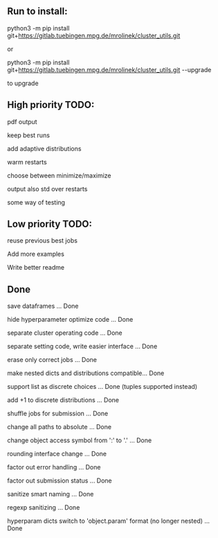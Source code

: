 ## Run to install:

python3 -m pip install git+https://gitlab.tuebingen.mpg.de/mrolinek/cluster_utils.git

or 

python3 -m pip install git+https://gitlab.tuebingen.mpg.de/mrolinek/cluster_utils.git --upgrade

to upgrade

## High priority TODO:

pdf output

keep best runs

add adaptive distributions

warm restarts

choose between minimize/maximize

output also std over restarts

some way of testing


## Low priority TODO:

reuse previous best jobs

Add more examples

Write better readme

## Done

save dataframes ... Done

hide hyperparameter optimize code ... Done

separate cluster operating code ... Done

separate setting code, write easier interface ... Done

erase only correct jobs ... Done

make nested dicts and distributions compatible... Done

support list as discrete choices ... Done (tuples supported instead)

add +1 to discrete distributions ... Done

shuffle jobs for submission ... Done

change all paths to absolute ... Done

change object access symbol from ':' to '.' ... Done

rounding interface change ... Done

factor out error handling ... Done

factor out submission status ... Done

sanitize smart naming ... Done

regexp sanitizing ... Done

hyperparam dicts switch to 'object.param' format (no longer nested) ... Done
